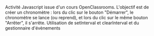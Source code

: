 Activité Javascript issue d'un cours OpenClassrooms.
L'objectif est de créer un chronomètre : lors du clic sur le bouton "Démarrer", le chronomètre se lance (ou reprend), et lors du clic sur le même bouton "Arrêter", il s'arrête.
Utilisation de setInterval et clearInterval et du gestionnaire d'évènements
